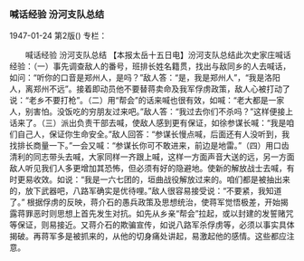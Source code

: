 ### 喊话经验  汾河支队总结

1947-01-24
第2版()
专栏：

　　喊话经验
    汾河支队总结
    【本报太岳十五日电】汾河支队总结此次史家庄喊话经验：（一）事先调查敌人的番号，班排长姓名籍贯，找出与敌同乡的人去喊话，如问：“听你的口音是郑州人，是吗？”敌人答：“是，我是郑州人”，“我是洛阳人，离郑州不远”。接着即动员他不要替蒋卖命及我军俘虏政策，敌人心被打动了说：“老乡不要打枪”。（二）用“帮会”的话来喊也很有效，如喊：“老大都是一家人，别害怕。没饭吃的穷朋友过来吧。”敌人答：“我过去你们不杀吗？”这样便接上话来了。（三）派出负责干部去喊，使敌人感到更有保证，如徐参谋长喊：“我是咱们自己人，保证你生命安全。”敌人回答：“参谋长慢点喊，后面还有人没听到，我找排长商量一下。”一会又喊：“参谋长你可不敢进来，前边是地雷。”（四）用口齿清利的同志带头去喊，大家同样一齐跟上喊，这样一方面声音大送的远，另一方面敌人听见我们人多更增加其恐怖，但必须有好的隐避地。使新的解放战士去喊，有时更易收效。如说：“我是一六七团的，垣曲战役解放过来的。咱们都是被抽出来的，放下武器吧，八路军确实是优待哩。”敌人很容易接受说：“不要紧，我知道了。”
    根据俘虏的反映，蒋介石的愚兵政策及思想统治，使蒋军觉悟极差，开始揭露蒋罪恶时则思想上首先发生对抗。如先从乡亲“帮会”拉起，或以封建的发誓赌咒等保证，则易接近。又蒋介石的欺骗宣传，如说八路军杀俘虏等，必须以事实具体揭破。再蒋军多是被抓来的，从他的切身痛处讲起，易激起他的感情。这些都应注意。
